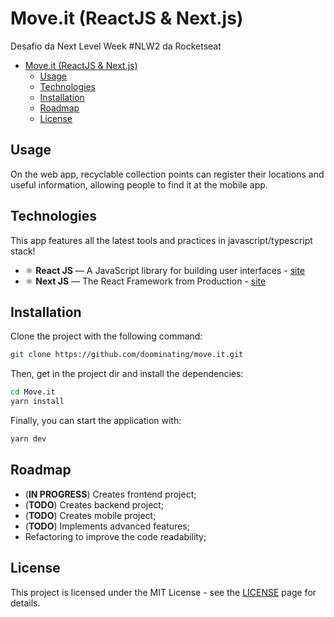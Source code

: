 # Move.it (ReactJS & Next.js)

Desafio da Next Level Week #NLW2 da Rocketseat

- [Move.it (ReactJS & Next.js)](#moveit-reactjs--nextjs)
  - [Usage](#usage)
  - [Technologies](#technologies)
  - [Installation](#installation)
  - [Roadmap](#roadmap)
  - [License](#license)

## Usage

On the web app, recyclable collection points can register their locations and useful information, allowing people to find it at the mobile app.

## Technologies

This app features all the latest tools and practices in javascript/typescript stack!

- ⚛️ **React JS** — A JavaScript library for building user interfaces - [site](https://reactjs.org/)
- ⚛️ **Next JS** — The React Framework from Production - [site](https://nextjs.org/)

## Installation

Clone the project with the following command:

```sh
git clone https://github.com/doominating/move.it.git
```

Then, get in the project dir and install the dependencies:

```sh
cd Move.it
yarn install
```

Finally, you can start the application with:

```sh
yarn dev
```

## Roadmap

- (**IN PROGRESS**) Creates frontend project;
- (**TODO**) Creates backend project;
- (**TODO**) Creates mobile project;
- (**TODO**) Implements advanced features;
- Refactoring to improve the code readability;

## License

This project is licensed under the MIT License - see the [LICENSE](https://opensource.org/licenses/MIT) page for details.
